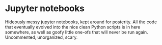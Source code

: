 # Jupyter notebooks

Hideously messy jupyter notebooks, kept around for posterity. All the code that eventually evolved into the nice clean Python scripts is
in here somewhere, as well as goofy little one-ofs that will never be run again. Uncommented, unorganized, scary.

